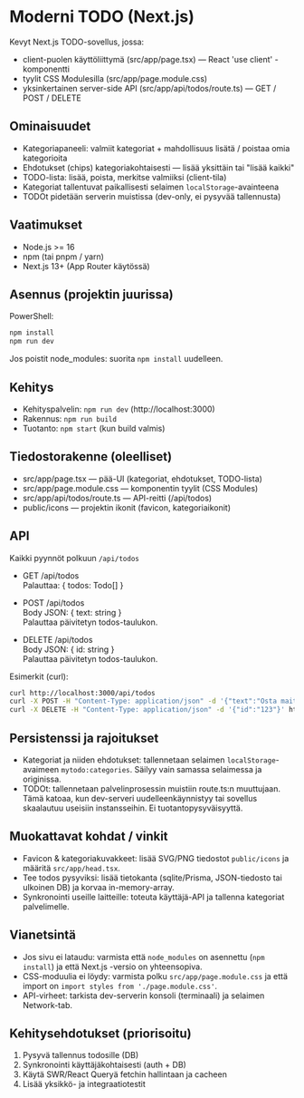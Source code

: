 # Moderni TODO (Next.js)

Kevyt Next.js TODO-sovellus, jossa:
- client-puolen käyttöliittymä (src/app/page.tsx) — React 'use client' -komponentti
- tyylit CSS Modulesilla (src/app/page.module.css)
- yksinkertainen server-side API (src/app/api/todos/route.ts) — GET / POST / DELETE

## Ominaisuudet
- Kategoriapaneeli: valmiit kategoriat + mahdollisuus lisätä / poistaa omia kategorioita
- Ehdotukset (chips) kategoriakohtaisesti — lisää yksittäin tai "lisää kaikki"
- TODO-lista: lisää, poista, merkitse valmiiksi (client-tila)
- Kategoriat tallentuvat paikallisesti selaimen `localStorage`-avainteena
- TODOt pidetään serverin muistissa (dev-only, ei pysyvää tallennusta)

## Vaatimukset
- Node.js >= 16
- npm (tai pnpm / yarn)
- Next.js 13+ (App Router käytössä)

## Asennus (projektin juurissa)
PowerShell:
```powershell
npm install
npm run dev
```
Jos poistit node_modules: suorita `npm install` uudelleen.

## Kehitys
- Kehityspalvelin: `npm run dev` (http://localhost:3000)
- Rakennus: `npm run build`
- Tuotanto: `npm start` (kun build valmis)

## Tiedostorakenne (oleelliset)
- src/app/page.tsx — pää-UI (kategoriat, ehdotukset, TODO-lista)
- src/app/page.module.css — komponentin tyylit (CSS Modules)
- src/app/api/todos/route.ts — API-reitti (/api/todos)
- public/icons — projektin ikonit (favicon, kategoriaikonit)

## API
Kaikki pyynnöt polkuun `/api/todos`

- GET /api/todos  
  Palauttaa: { todos: Todo[] }

- POST /api/todos  
  Body JSON: { text: string }  
  Palauttaa päivitetyn todos-taulukon.

- DELETE /api/todos  
  Body JSON: { id: string }  
  Palauttaa päivitetyn todos-taulukon.

Esimerkit (curl):
```bash
curl http://localhost:3000/api/todos
curl -X POST -H "Content-Type: application/json" -d '{"text":"Osta maitoa"}' http://localhost:3000/api/todos
curl -X DELETE -H "Content-Type: application/json" -d '{"id":"123"}' http://localhost:3000/api/todos
```

## Persistenssi ja rajoitukset
- Kategoriat ja niiden ehdotukset: tallennetaan selaimen `localStorage`-avaimeen `mytodo:categories`. Säilyy vain samassa selaimessa ja originissa.
- TODOt: tallennetaan palvelinprosessin muistiin route.ts:n muuttujaan. Tämä katoaa, kun dev-serveri uudelleenkäynnistyy tai sovellus skaalautuu useisiin instansseihin. Ei tuotantopysyväisyyttä.

## Muokattavat kohdat / vinkit
- Favicon & kategoriakuvakkeet: lisää SVG/PNG tiedostot `public/icons` ja määritä `src/app/head.tsx`.
- Tee todos pysyviksi: lisää tietokanta (sqlite/Prisma, JSON-tiedosto tai ulkoinen DB) ja korvaa in-memory-array.
- Synkronointi useille laitteille: toteuta käyttäjä-API ja tallenna kategoriat palvelimelle.

## Vianetsintä
- Jos sivu ei lataudu: varmista että `node_modules` on asennettu (`npm install`) ja että Next.js -versio on yhteensopiva.
- CSS-moduulia ei löydy: varmista polku `src/app/page.module.css` ja että import on `import styles from './page.module.css'`.
- API-virheet: tarkista dev-serverin konsoli (terminaali) ja selaimen Network-tab.

## Kehitysehdotukset (priorisoitu)
1. Pysyvä tallennus todosille (DB)
2. Synkronointi käyttäjäkohtaisesti (auth + DB)
3. Käytä SWR/React Queryä fetchin hallintaan ja cacheen
4. Lisää yksikkö- ja integraatiotestit
